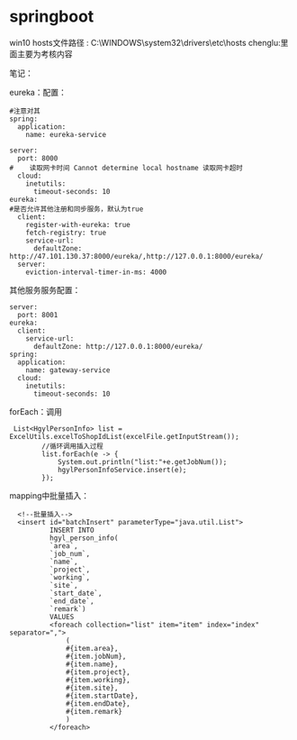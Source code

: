 # springboot

win10 hosts文件路径 : C:\WINDOWS\system32\drivers\etc\hosts
chenglu:里面主要为考核内容

笔记：

eureka：配置：

    #注意对其
    spring:
      application:
        name: eureka-service
    
    server:
      port: 8000
    #    读取网卡时间 Cannot determine local hostname 读取网卡超时
      cloud:
        inetutils:
          timeout-seconds: 10
    eureka:
    #是否允许其他注册和同步服务，默认为true
      client:
        register-with-eureka: true
        fetch-registry: true
        service-url:
          defaultZone: http://47.101.130.37:8000/eureka/,http://127.0.0.1:8000/eureka/
      server:
        eviction-interval-timer-in-ms: 4000

   其他服务服务配置：
   
    server:
      port: 8001
    eureka:
      client:
        service-url:
          defaultZone: http://127.0.0.1:8000/eureka/
    spring:
      application:
        name: gateway-service
      cloud:
        inetutils:
          timeout-seconds: 10

forEach：调用

     List<HgylPersonInfo> list = ExcelUtils.excelToShopIdList(excelFile.getInputStream());
            //循环调用插入过程
            list.forEach(e -> {
                System.out.println("list:"+e.getJobNum());
                hgylPersonInfoService.insert(e);
            });
            
            
mapping中批量插入：
      
      <!--批量插入-->
      <insert id="batchInsert" parameterType="java.util.List">
              INSERT INTO
              hgyl_person_info(
              `area`,
              `job_num`,
              `name`,
              `project`,
              `working`,
              `site`,
              `start_date`,
              `end_date`,
              `remark`)
              VALUES
              <foreach collection="list" item="item" index="index" separator=",">
                  (
                  #{item.area},
                  #{item.jobNum},
                  #{item.name},
                  #{item.project},
                  #{item.working},
                  #{item.site},
                  #{item.startDate},
                  #{item.endDate},
                  #{item.remark}
                  )
              </foreach>
      